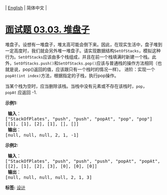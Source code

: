 | [English](README_EN.md) | 简体中文 |

# [面试题 03.03. 堆盘子](https://leetcode-cn.com/problems/stack-of-plates-lcci)
<p>堆盘子。设想有一堆盘子，堆太高可能会倒下来。因此，在现实生活中，盘子堆到一定高度时，我们就会另外堆一堆盘子。请实现数据结构<code>SetOfStacks</code>，模拟这种行为。<code>SetOfStacks</code>应该由多个栈组成，并且在前一个栈填满时新建一个栈。此外，<code>SetOfStacks.push()</code>和<code>SetOfStacks.pop()</code>应该与普通栈的操作方法相同（也就是说，pop()返回的值，应该跟只有一个栈时的情况一样）。 进阶：实现一个<code>popAt(int index)</code>方法，根据指定的子栈，执行pop操作。</p>

<p>当某个栈为空时，应当删除该栈。当栈中没有元素或不存在该栈时，<code>pop</code>，<code>popAt</code>&nbsp;应返回 -1.</p>

<p><strong>示例1:</strong></p>

<pre><strong> 输入</strong>：
[&quot;StackOfPlates&quot;, &quot;push&quot;, &quot;push&quot;, &quot;popAt&quot;, &quot;pop&quot;, &quot;pop&quot;]
[[1], [1], [2], [1], [], []]
<strong> 输出</strong>：
[null, null, null, 2, 1, -1]
</pre>

<p><strong>示例2:</strong></p>

<pre><strong> 输入</strong>：
[&quot;StackOfPlates&quot;, &quot;push&quot;, &quot;push&quot;, &quot;push&quot;, &quot;popAt&quot;, &quot;popAt&quot;, &quot;popAt&quot;]
[[2], [1], [2], [3], [0], [0], [0]]
<strong> 输出</strong>：
[null, null, null, null, 2, 1, 3]
</pre>

**标签:**  [设计](https://leetcode-cn.com/tag/design) 